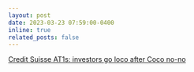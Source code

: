 ```yaml
---
layout: post
date: 2023-03-23 07:59:00-0400
inline: true
related_posts: false
---
```


[Credit Suisse AT1s: investors go loco after Coco no-no](https://www.ft.com/content/11b98480-d4fc-45c2-8dca-cdc9386cdebe)
